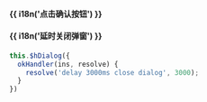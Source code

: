 <h4 class="tip">{{ i18n('点击确认按钮') }}</h4>
<h4 >{{ i18n('延时关闭弹窗') }}</h4>

```js
this.$hDialog({
  okHandler(ins, resolve) {
    resolve('delay 3000ms close dialog', 3000);
  }
})
```